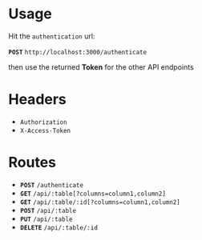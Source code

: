 # Usage
Hit the `authentication` url:

**`POST`** `http://localhost:3000/authenticate`

then use the returned **Token** for the other API endpoints

# Headers
* `Authorization`
* `X-Access-Token`

# Routes
* **`POST`** `/authenticate`
* **`GET`** `/api/:table[?columns=column1,column2]`
* **`GET`** `/api/:table/:id[?columns=column1,column2]`
* **`POST`** `/api/:table`
* **`PUT`** `/api/:table`
* **`DELETE`** `/api/:table/:id`
